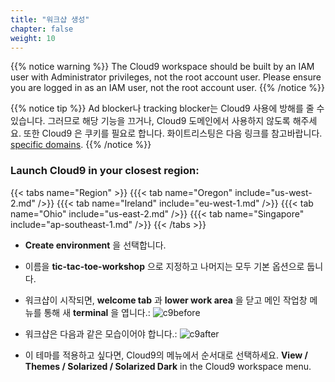 ```yaml
---
title: "워크샵 생성"
chapter: false
weight: 10
---
```


{{% notice warning %}}
The Cloud9 workspace should be built by an IAM user with Administrator privileges,
not the root account user. Please ensure you are logged in as an IAM user, not the root
account user.
{{% /notice %}}

<!---
{{% notice info %}}
This workshop was designed to run in the **Oregon (us-west-2)** region. **Please don't
run in any other region.** Future versions of this workshop will expand region availability,
and this message will be removed.
{{% /notice %}}
-->

{{% notice tip %}}
Ad blocker나 tracking blocker는 Cloud9 사용에 방해를 줄 수 있습니다. 그러므로 해당 기능을 끄거나, Cloud9 도메인에서 사용하지 않도록 해주세요.
또한 Cloud9 은 쿠키를 필요로 합니다. 화이트리스팅은 다음 링크를 참고바랍니다. [specific domains]( https://docs.aws.amazon.com/cloud9/latest/user-guide/troubleshooting.html#troubleshooting-env-loading).
{{% /notice %}}

### Launch Cloud9 in your closest region:
{{< tabs name="Region" >}}
{{{< tab name="Oregon" include="us-west-2.md" />}}
{{{< tab name="Ireland" include="eu-west-1.md" />}}
{{{< tab name="Ohio" include="us-east-2.md" />}}
{{{< tab name="Singapore" include="ap-southeast-1.md" />}}
{{< /tabs >}}

- **Create environment** 을 선택합니다. 
- 이름을 **tic-tac-toe-workshop** 으로 지정하고 나머지는 모두 기본 옵션으로 둡니다.
- 워크샵이 시작되면, **welcome tab** 과 **lower work area** 을 닫고 메인 작업창 메뉴를 통해 새 **terminal** 을 엽니다.:
![c9before](/images/c9before.png)

- 워크샵은 다음과 같은 모습이어야 합니다.:
![c9after](/images/c9after.png)

- 이 테마를 적용하고 싶다면, Cloud9의 메뉴에서 순서대로 선택하세요. **View / Themes / Solarized / Solarized Dark**
in the Cloud9 workspace menu.
